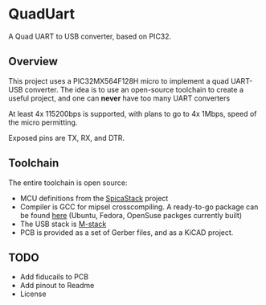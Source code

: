 # QuadUart
A Quad UART to USB converter, based on PIC32.

## Overview

This project uses a PIC32MX564F128H micro to implement a quad UART-USB converter. The idea is to use an open-source toolchain to create a useful project, and one can **never** have too many UART converters

At least 4x 115200bps is supported, with plans to go to 4x 1Mbps, speed of the micro permitting.

Exposed pins are TX, RX, and DTR.


## Toolchain

The entire toolchain is open source:
- MCU definitions from the [SpicaStack](https://gitlab.com/spicastack/pic32-parts-free) project
- Compiler is GCC for mipsel crosscompiling. A ready-to-go package can be found [here](https://build.opensuse.org/package/show/home:neofoxx/gcc-mipsel-elf) (Ubuntu, Fedora, OpenSuse packges currently built)
- The USB stack is [M-stack](https://github.com/signal11/m-stack)
- PCB is provided as a set of Gerber files, and as a KiCAD project.

## TODO

- Add fiducails to PCB
- Add pinout to Readme
- License
